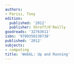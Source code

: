 ```yaml
---
authors:
- Parisi, Tony
edition:
  published: '2012'
  publisher: Shroff/O'Reilly
goodreads: '32763611'
isbn: '9789350238738'
published: '2012'
subjects:
- computing
title: 'WebGL: Up and Running'
---
```


